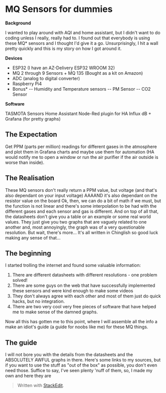 # MQ Sensors for dummies


 **Background**

I wanted to play around with AQI and home assistant, but I didn't want to do coding unless I really, really had to.
I found out that everybody is using these MQ* sensors and I thought I'd give it a go.
Unsurprisingly, I hit a wall pretty quickly and this is my story on how I got around it.

 **Devices**

- ESP32 (I have an AZ-Delivery ESP32 WROOM 32)
- MQ 2 through 9 Sensors + MQ 135 (Bought as a kit on Amazon)
- ADC (analog to digital converter)
- Raspberry Pi4
- Bonus* 
-- Humidity and Temperature sensors 
-- PM Sensor
-- CO2 Sensor

 **Software**

TASMOTA Sensors
Home Assistant
Node-Red plugin for HA
Influx dB + Grafana (for pretty graphs)

## The Expectation
Get PPM (parts per million) readings for different gases in the atmosphere and plot them in Grafana charts and maybe use them for automation (HA would notify me to open a window or run the air purifier if the air outside is worse than inside).

## The Realisation
These MQ sensors don't really return a PPM value, but voltage (and that's also dependant on your input voltage)
AAAAND it's also dependant on the resistor value on the board
Ok, then, we can do a bit of math if we must, but the function is not linear and there's some interpolation to be had with the different gases and each sensor and gas is different.
And on top of all that, the datasheets don't give you a table or an example or some real world values.
They just give you two graphs that are vaguely related to one another and, most annoyingly, the graph was of a very questionable resolution.
But wait, there's more... It's all written in Chinglish so good luck making any sense of that...

## The beginning

I started trolling the internet and found some valuable information:
1. There are different datasheets with different resolutions - one problem solved!
2. There are some guys on the web that have successfully implemented these sensors and were kind enough to make some videos
3. They don't always agree with each other and most of them just do quick hacks, but no integration.
4. There are two very cool very free pieces of software that have helped me to make sense of the damned graphs.

Now all this has gotten me to this point, where I will assemble all the info a make an idiot's guide (a guide for noobs like me) for these MQ things.

## The guide
 I will not bore you with the details from the datasheets and the ABSOLUTELY AWFUL graphs in there.
 Here's some links to my sources, but if you want to use the stuff as "out of the box" as possible, you don't even need those.
Suffice to say, I've seen plenty 'nuff of them, so, I made my own and here they are




> Written with [StackEdit](https://stackedit.io/).
